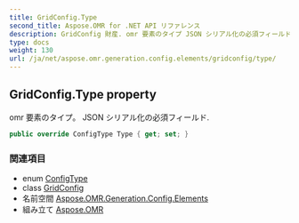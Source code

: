 ```yaml
---
title: GridConfig.Type
second_title: Aspose.OMR for .NET API リファレンス
description: GridConfig 財産. omr 要素のタイプ JSON シリアル化の必須フィールド.
type: docs
weight: 130
url: /ja/net/aspose.omr.generation.config.elements/gridconfig/type/
---
```

## GridConfig.Type property

omr 要素のタイプ。 JSON シリアル化の必須フィールド.

```csharp
public override ConfigType Type { get; set; }
```

### 関連項目

* enum [ConfigType](../../../aspose.omr.generation.config.enums/configtype/)
* class [GridConfig](../)
* 名前空間 [Aspose.OMR.Generation.Config.Elements](../../gridconfig/)
* 組み立て [Aspose.OMR](../../../)



